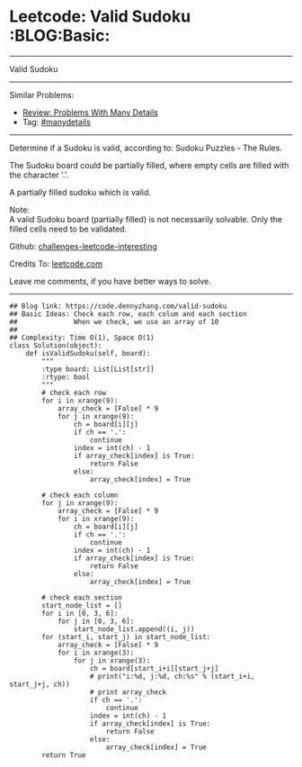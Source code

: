 # Leetcode: Valid Sudoku     :BLOG:Basic:


---

Valid Sudoku  

---

Similar Problems:  
-   [Review: Problems With Many Details](https://code.dennyzhang.com/review-manydetails)
-   Tag: [#manydetails](https://code.dennyzhang.com/tag/manydetails)

---

Determine if a Sudoku is valid, according to: Sudoku Puzzles - The Rules.  

The Sudoku board could be partially filled, where empty cells are filled with the character '.'.  

A partially filled sudoku which is valid.  

Note:  
A valid Sudoku board (partially filled) is not necessarily solvable. Only the filled cells need to be validated.  

Github: [challenges-leetcode-interesting](https://github.com/DennyZhang/challenges-leetcode-interesting/tree/master/valid-sudoku)  

Credits To: [leetcode.com](https://leetcode.com/problems/valid-sudoku/description/)  

Leave me comments, if you have better ways to solve.  

---

    ## Blog link: https://code.dennyzhang.com/valid-sudoku
    ## Basic Ideas: Check each row, each colum and each section
    ##              When we check, we use an array of 10
    ##
    ## Complexity: Time O(1), Space O(1)
    class Solution(object):
        def isValidSudoku(self, board):
            """
            :type board: List[List[str]]
            :rtype: bool
            """
            # check each row
            for i in xrange(9):
                array_check = [False] * 9
                for j in xrange(9):
                    ch = board[i][j]
                    if ch == '.':
                        continue
                    index = int(ch) - 1
                    if array_check[index] is True:
                        return False
                    else:
                        array_check[index] = True
    
            # check each column
            for j in xrange(9):
                array_check = [False] * 9
                for i in xrange(9):
                    ch = board[i][j]
                    if ch == '.':
                        continue
                    index = int(ch) - 1
                    if array_check[index] is True:
                        return False
                    else:
                        array_check[index] = True
    
            # check each section
            start_node_list = []
            for i in [0, 3, 6]:
                for j in [0, 3, 6]:
                    start_node_list.append((i, j))
            for (start_i, start_j) in start_node_list:
                array_check = [False] * 9
                for i in xrange(3):
                    for j in xrange(3):
                        ch = board[start_i+i][start_j+j]
                        # print("i:%d, j:%d, ch:%s" % (start_i+i, start_j+j, ch))
                        # print array_check
                        if ch == '.':
                            continue
                        index = int(ch) - 1
                        if array_check[index] is True:
                            return False
                        else:
                            array_check[index] = True    
            return True